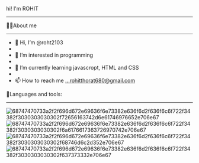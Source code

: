  hi! I'm ROHIT
___________________________________________________

🙋‍♂️About me
_________________________________________________________________________________________
- 👋 Hi, I’m @roht2103
- 
- 👀 I’m interested in programming
- 
- 🌱 I’m currently learning javascropt, HTML and CSS
- 
- 📫 How to reach me ...rohitthorat680@gmail.com

🚀Languages and tools:
_________________________________________________________________________________________
      
  ![68747470733a2f2f696d672e69636f6e73382e636f6d2f636f6c6f722f34382f3030303030302f72656163742d6e61746976652e706e67](https://user-images.githubusercontent.com/109894186/180730256-d5dfc75d-5a54-4f7a-bec8-beb127e988ac.png)![68747470733a2f2f696d672e69636f6e73382e636f6d2f636f6c6f722f34382f3030303030302f6a6176617363726970742e706e67](https://user-images.githubusercontent.com/109894186/180730279-9334d49c-a7ed-46c1-87f3-bbb8bd673b65.png)![68747470733a2f2f696d672e69636f6e73382e636f6d2f636f6c6f722f34382f3030303030302f68746d6c2d352e706e67](https://user-images.githubusercontent.com/109894186/180730490-2314e8dc-0eb1-434c-a11a-9b1047481a94.png)
![68747470733a2f2f696d672e69636f6e73382e636f6d2f636f6c6f722f34382f3030303030302f637373332e706e67](https://user-images.githubusercontent.com/109894186/180788709-7996c284-a648-4988-913e-0d11a8fd1c4a.png)

<!---
roht2103/roht2103 is a ✨ special ✨ repository because its `README.md` (this file) appears on your GitHub profile.
You can click the Preview link to take a look at your changes.
--->
